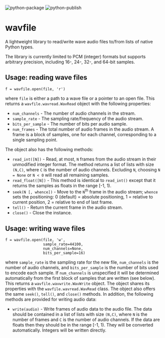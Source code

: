 ![python-package](https://github.com/chummersone/pywavfile/actions/workflows/python-package.yml/badge.svg)
![python-publish](https://github.com/chummersone/pywavfile/actions/workflows/python-publish.yml/badge.svg)

# wavfile

A lightweight library to read/write wave audio files to/from
lists of native Python types.

The library is currently limited to PCM (integer) formats but
supports arbitrary precision, including 16-, 24-, 32-, and 64-bit
samples.

## Usage: reading wave files

```
f = wavfile.open(file, 'r')
```

where `file` is either a path to a wave file or a pointer to an
open file. This returns a `wavfile.wavread.WavRead` object with
the following properties:
* `num_channels` - The number of audio channels in the stream.
* `sample_rate` - The sampling rate/frequency of the audio stream.
* `bits_per_sample` - The number of bits per audio sample.
* `num_frames` - The total number of audio frames in the audio
stream. A frame is a block of samples, one for each channel,
corresponding to a single sampling point.

The object also has the following methods:
* `read_int([N])` - Read, at most, `N` frames from the audio stream
in their unmodified integer format. The method returns a list of
lists with size `(N,C)`, where `C` is the number of audio channels.
Excluding `N`, choosing `N = None` or `N < 0` will read all
remaining samples.
* `read_float([N])` - This method is identical to `read_int()` except
that it returns the samples as floats in the range [-1, 1).
* `seek(N [, whence])` - Move to the `N`<sup>th</sup> frame in the
audio stream; `whence` sets the positioning: 0 (default) =
absolute positioning, 1 = relative to current position, 2 =
relative to end of last frame.
* `tell()` - Return the current frame in the audio stream.
* `close()` - Close the instance.

## Usage: writing wave files

```
f = wavfile.open(file, 'w',
                 sample_rate=44100,
                 num_channels=None,
                 bits_per_sample=16)
```

where `sample_rate` is the sampling rate for the new file,
`num_channels` is the number of audio channels, and
`bits_per_sample` is the number of bits used to encode each
sample. If `num_channels` is unspecified it will be determined
automatically from the first block of samples that are written
(see below). This returns a `wavfile.wavwrite.WavWrite` object.
The object shares its properties with the
`wavfile.wavread.WavRead` class. The object also offers the same
`seek()`, `tell()`, and `close()` methods. In addition, the
following methods are provided for writing audio data:
* `write(audio)` - Write frames of audio data to the audio file.
The data should be contained in a list of lists with size `(N,C)`,
where `N` is the number of frames and `C` is the number of audio
channels. If the data are floats then they should be in the range
[-1, 1). They will be converted automatically. Integers will be
written directly.
